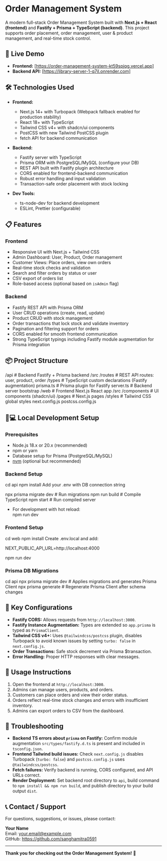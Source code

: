 # Order Management System

A modern full-stack Order Management System built with **Next.js + React (frontend)** and **Fastify + Prisma + TypeScript (backend)**. This project supports order placement, order management, user & product management, and real-time stock control.

## 🚀 Live Demo

- **Frontend:** [https://order-management-system-kt59spjqg.vercel.app]  
- **Backend API:** [https://library-server-1-q7il.onrender.com]

## 🛠️ Technologies Used

- **Frontend:**  
  - Next.js 14+ with Turbopack (Webpack fallback enabled for production stability)  
  - React 18+ with TypeScript  
  - Tailwind CSS v4+ with shadcn/ui components  
  - PostCSS with new Tailwind PostCSS plugin  
  - fetch API for backend communication

- **Backend:**  
  - Fastify server with TypeScript  
  - Prisma ORM with PostgreSQL/MySQL (configure your DB)  
  - REST API built with Fastify plugin architecture  
  - CORS enabled for frontend-backend communication  
  - Robust error handling and input validation  
  - Transaction-safe order placement with stock locking  
   
- **Dev Tools:**  
  - ts-node-dev for backend development  
  - ESLint, Prettier (configurable)  

## 📋 Features

### Frontend

- Responsive UI with Next.js + Tailwind CSS  
- Admin Dashboard: User, Product, Order management  
- Customer Views: Place orders, view own orders  
- Real-time stock checks and validation  
- Search and filter orders by status or user  
- CSV export of orders list  
- Role-based access (optional based on `isAdmin` flag)  

### Backend

- Fastify REST API with Prisma ORM  
- User CRUD operations (create, read, update)  
- Product CRUD with stock management  
- Order transactions that lock stock and validate inventory  
- Pagination and filtering support for orders  
- CORS enabled for smooth frontend communication  
- Strong TypeScript typings including Fastify module augmentation for Prisma integration  

## 📦 Project Structure

/api # Backend Fastify + Prisma backend
/src
/routes # REST API routes: user, product, order
/types # TypeScript custom declarations (Fastify augmentation)
prisma.ts # Prisma plugin for Fastify
server.ts # Backend server bootstrap
/web # Frontend Next.js React app
/src
/components # UI components (shadcn/ui)
/pages # Next.js pages
/styles # Tailwind CSS global styles
next.config.js
postcss.config.js


## 🧑💻 Local Development Setup

### Prerequisites

- Node.js 18.x or 20.x (recommended)
- npm or yarn
- Database setup for Prisma (PostgreSQL/MySQL)
- [nvm](https://github.com/nvm-sh/nvm) (optional but recommended)

### Backend Setup

cd api
npm install
Add your .env with DB connection string

npx prisma migrate dev # Run migrations
npm run build # Compile TypeScript
npm start # Run compiled server

- For development with hot reload:  
npm run dev

### Frontend Setup

cd web
npm install
Create .env.local and add:

NEXT_PUBLIC_API_URL=http://localhost:4000

npm run dev

### Prisma DB Migrations

cd api
npx prisma migrate dev # Applies migrations and generates Prisma Client
npx prisma generate # Regenerate Prisma Client after schema changes

## 🔧 Key Configurations

- **Fastify CORS:** Allows requests from `http://localhost:3000`.
- **Fastify Instance Augmentation:** Types are extended so `app.prisma` is typed as `PrismaClient`.
- **Tailwind CSS v4+:** Uses `@tailwindcss/postcss` plugin, disables Turbopack to avoid known issues by setting `turbo: false` in `next.config.js`.
- **Order Transactions:** Safe stock decrement via Prisma $transaction.
- **Error Handling:** Proper HTTP responses with clear messages.

## 📖 Usage Instructions

1. Open the frontend at `http://localhost:3000`.  
2. Admins can manage users, products, and orders.  
3. Customers can place orders and view their order status.  
4. Orders reflect real-time stock changes and errors with insufficient inventory.  
5. Admins can export orders to CSV from the dashboard.

## 🐞 Troubleshooting

- **Backend TS errors about `prisma` on Fastify:** Confirm module augmentation `src/types/fastify.d.ts` is present and included in `tsconfig.json`.  
- **Frontend Tailwind build issues:** Check `next.config.js` disables Turbopack (`turbo: false`) and `postcss.config.js` uses `@tailwindcss/postcss`.  
- **Fetch failures:** Verify backend is running, CORS configured, and API URLs correct.  
- **Render Deployment:** Set backend root directory to `api`, build command to `npm install && npm run build`, and publish directory to your build output `dist`.

## 📞 Contact / Support

For questions, suggestions, or issues, please contact:

**Your Name**  
Email: your.email@example.com  
GitHub: https://github.com/sanghamitra0591

---

**Thank you for checking out the Order Management System!** 🚀
